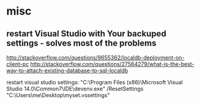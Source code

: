 # misc
## restart Visual Studio with Your backuped settings - solves most of the problems

http://stackoverflow.com/questions/9655362/localdb-deployment-on-client-pc
http://stackoverflow.com/questions/27564279/what-is-the-best-way-to-attach-existing-database-to-sql-localdb

restart visual studio settings:
"C:\Program Files (x86)\Microsoft Visual Studio 14.0\Common7\IDE\devenv.exe" /ResetSettings "C:\Users\me\Desktop\myset.vssettings"
